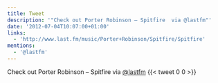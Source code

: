 ```yaml
---
title: Tweet
description: '"Check out Porter Robinson – Spitfire  via @lastfm"'
date: '2012-07-04T10:07:00+01:00'
links:
  - 'http://www.last.fm/music/Porter+Robinson/Spitfire/Spitfire'
mentions:
  - '@lastfm'
---
```

Check out Porter Robinson – Spitfire  via [@lastfm](https://twitter.com/@lastfm)
      {{< tweet 0 0 >}}
    
